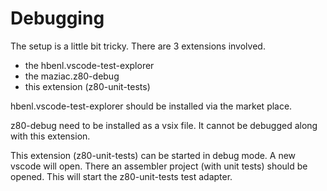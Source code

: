 # Debugging

The setup is a little bit tricky. There are 3 extensions involved.
- the hbenl.vscode-test-explorer
- the maziac.z80-debug 
- this extension (z80-unit-tests)

hbenl.vscode-test-explorer should be installed via the market place.

z80-debug need to be installed as a vsix file.
It cannot be debugged along with this extension.

This extension (z80-unit-tests) can be started in debug mode. A new vscode will open. There an assembler project (with unit tests) should be opened.
This will start the z80-unit-tests test adapter.


